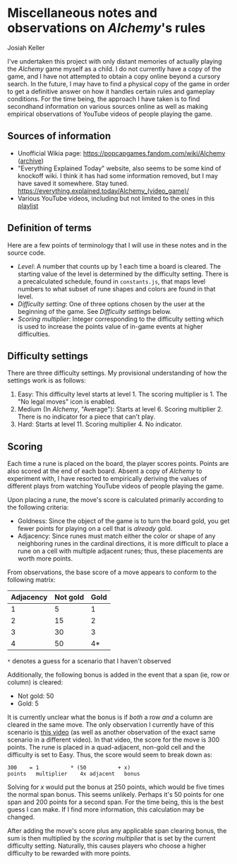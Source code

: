 # Miscellaneous notes and observations on _Alchemy_'s rules
Josiah Keller

I've undertaken this project with only distant memories of actually playing the _Alchemy_ game myself as a child. I do not currently have a copy of the game, and I have not attempted to obtain a copy online beyond a cursory search. In the future, I may have to find a physical copy of the game in order to get a definitive answer on how it handles certain rules and gameplay conditions. For the time being, the approach I have taken is to find secondhand information on various sources online as well as making empirical observations of YouTube videos of people playing the game.

## Sources of information
- Unofficial Wikia page: https://popcapgames.fandom.com/wiki/Alchemy ([archive](https://web.archive.org/web/20200422030732/https://popcapgames.fandom.com/wiki/Alchemy))
- "Everything Explained Today" website, also seems to be some kind of knockoff wiki. I think it has had some information removed, but I may have saved it somewhere. Stay tuned. https://everything.explained.today/Alchemy_(video_game)/
- Various YouTube videos, including but not limited to the ones in this [playlist](https://www.youtube.com/playlist?list=PLc8oN3IpUSFqFqUydpekoPphq_hloHucX)

## Definition of terms
Here are a few points of terminology that I will use in these notes and in the source code.

- _Level_: A number that counts up by 1 each time a board is cleared.  The starting value of the level is determined by the difficulty setting. There is a precalculated schedule, found in `constants.js`, that maps level numbers to what subset of rune shapes and colors are found in that level.
- _Difficulty setting_: One of three options chosen by the user at the beginning of the game.  See _Difficulty settings_ below.
- _Scoring multiplier_: Integer corresponding to the difficulty setting which is used to increase the points value of in-game events at higher difficulties.

## Difficulty settings
There are three difficulty settings.  My provisional understanding of how the settings work is as follows:

1. Easy: This difficulty level starts at level 1.  The scoring multiplier is 1.  The "No legal moves" icon is enabled.
2. Medium (In _Alchemy_, "Average"): Starts at level 6.  Scoring multiplier 2.  There is no indicator for a piece that can't play.
3. Hard: Starts at level 11.  Scoring multiplier 4.  No indicator.

## Scoring
Each time a rune is placed on the board, the player scores points.  Points are also scored at the end of each board.  Absent a copy of _Alchemy_ to experiment with, I have resorted to empirically deriving the values of different plays from watching YouTube videos of people playing the game.

Upon placing a rune, the move's score is calculated primarily according to the following criteria:

- Goldness: Since the object of the game is to turn the board gold, you get fewer points for playing on a cell that is _already_ gold.
- Adjacency: Since runes must match either the color or shape of any neighboring runes in the cardinal directions, it is more difficult to place a rune on a cell with multiple adjacent runes; thus, these placements are worth more points.

From observations, the base score of a move appears to conform to the following matrix:

| Adjacency | Not gold | Gold |
|-----------|----------|------|
| 1         | 5        | 1    |
| 2         | 15       | 2    |
| 3         | 30       | 3    |
| 4         | 50       | 4*   |

`*` denotes a guess for a scenario that I haven't observed

Additionally, the following bonus is added in the event that a span (ie, row or column) is cleared:

- Not gold: 50
- Gold: 5

It is currently unclear what the bonus is if _both_ a row _and_ a column are cleared in the same move.  The only observation I currently have of this scenario is [this video](https://youtu.be/Gudr7o-X6CA?t=241) (as well as another observation of the exact same scenario in a different video).  In that video, the score for the move is 300 points.  The rune is placed in a quad-adjacent, non-gold cell and the difficulty is set to Easy.  Thus, the score would seem to break down as:

```
300    = 1          * (50          + x)
points   multiplier    4x adjacent   bonus
```

Solving for _x_ would put the bonus at 250 points, which would be five times the normal span bonus.  This seems unlikely.  Perhaps it's 50 points for one span and 200 points for a second span.  For the time being, this is the best guess I can make.  If I find more information, this calculation may be changed.

After adding the move's score plus any applicable span clearing bonus, the sum is then multiplied by the _scoring multiplier_ that is set by the current difficulty setting.  Naturally, this causes players who choose a higher difficulty to be rewarded with more points.